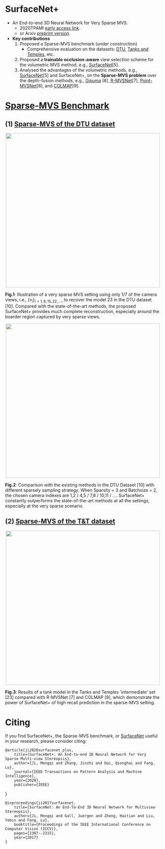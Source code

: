 # SurfaceNet+
- An End-to-end 3D Neural Network for Very Sparse MVS. 
    * 2020TPAMI [early access link](https://ieeexplore.ieee.org/document/9099504).
    * or Arxiv [preprint version](https://www.researchgate.net/publication/341647549_SurfaceNet_An_End-to-end_3D_Neural_Network_for_Very_Sparse_Multi-view_Stereopsis/figures).
- **Key contributions**
    1. Proposed a Sparse-MVS benchmark (under construction)
        * Comprehensive evaluation on the datasets: [DTU](http://roboimagedata.compute.dtu.dk/?page_id=36), [Tanks and Temples](https://www.tanksandtemples.org/), etc.
    2. Proposed a **trainable occlusion-aware** view selection scheme for the volumetric MVS method, e.g., [SurfaceNet](https://github.com/mjiUST/SurfaceNet)[5]. 
    3. Analysed the advantages of the volumetric methods, e.g., [SurfaceNet](https://github.com/mjiUST/SurfaceNet)[5] and SurfaceNet+, on the **Sparse-MVS problem** over the depth-fusion methods, e.g., [Gipuma](https://github.com/kysucix/gipuma) [6], [R-MVSNet](https://github.com/YoYo000/MVSNet)[7], [Point-MVSNet](https://github.com/callmeray/PointMVSNet)[8], and [COLMAP](https://github.com/colmap/colmap)[9].

# [Sparse-MVS Benchmark](http://sparse-mvs.com) 

## (1) [Sparse-MVS of the DTU dataset](http://sparse-mvs.com/leaderboard.html)

<p align="center">
  <img width="500" src="figures/teaser.jpg">
  
  **Fig.1**: Illustration of a very sparse MVS setting using only $1/7$ of the camera views, i.e., $\{v_i\}_{i=1,8,15,22,...}$, to recover the model 23 in the DTU dataset [10]. Compared with the state-of-the-art methods, the proposed SurfaceNet+ provides much complete reconstruction, especially around the boarder region captured by very sparse views.
</p>

<p align="center">
  <img width="500" src="figures/DTU.jpg">
  
  **Fig.2**: Comparison with the existing methods in the DTU Dataset [10] with different sparsely sampling strategy. When Sparsity = 3 and Batchsize = 2, the chosen camera indexes are 1,2 / 4,5 / 7,8 / 10,11 / .... SurfaceNet+ constantly outperforms the state-of-the-art methods at all the settings, especially at the very sparse scenario.
</p>

## (2) [Sparse-MVS of the T&T dataset](http://sparse-mvs.com/leaderboard.html)

<p align="center">
  <img width="500" src="figures/T&T.jpg">
  
  **Fig.3**: Results of a tank model in the Tanks and Temples 'intermediate' set [23] compared with R-MVSNet [7] and COLMAP [9], which demonstrate the power of SurfaceNet+ of high recall prediction in the sparse-MVS setting.
</p>



# Citing

If you find SurfaceNet+, the Sparse-MVS benchmark, or [SurfaceNet](https://github.com/mjiUST/SurfaceNet) useful in your research, please consider citing:

    @article{ji2020surfacenet_plus,
        title={SurfaceNet+: An End-to-end 3D Neural Network for Very Sparse Multi-view Stereopsis},
        author={Ji, Mengqi and Zhang, Jinzhi and Dai, Qionghai and Fang, Lu},
        journal={IEEE Transactions on Pattern Analysis and Machine Intelligence},
        year={2020},
        publisher={IEEE}
   }

    @inproceedings{ji2017surfacenet,
        title={SurfaceNet: An End-To-End 3D Neural Network for Multiview Stereopsis},
        author={Ji, Mengqi and Gall, Juergen and Zheng, Haitian and Liu, Yebin and Fang, Lu},
        booktitle={Proceedings of the IEEE International Conference on Computer Vision (ICCV)},
        pages={2307--2315},
        year={2017}
    }

